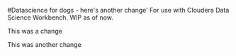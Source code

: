 #Datascience for dogs - here's another change'
For use with Cloudera Data Science Workbench. WIP as of now. 

This was a change

This was another change